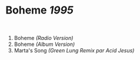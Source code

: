 # Boheme *1995*

 

1. Boheme *(Radio Version)*
2. Boheme *(Album Version)*
3. Marta's Song *(Green Lung Remix par Acid Jesus)*
